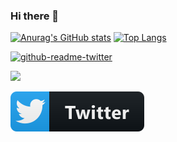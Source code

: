 ### Hi there 👋

[![Anurag's GitHub stats](https://github-readme-stats.vercel.app/api?username=imcarolyn&show_icons=true&bg_color=45,ed90e9BF,4acff6BF&text_color=fff&title_color=fff&border_color=000)](https://github.com/anuraghazra/github-readme-stats)
[![Top Langs](https://github-readme-stats.vercel.app/api/top-langs/?username=imcarolyn&layout=compact&bg_color=45,4acff6,ed90e9&text_color=fff&title_color=fff&border_color=000)](https://github.com/anuraghazra/github-readme-stats)

[![github-readme-twitter](https://github-readme-twitter.gazf.vercel.app/api?id=heyimcarolyn)](https://github.com/gazf/github-readme-twitter)

![](https://dcbadge.vercel.app/api/shield/144256378154909696)
<p align="left">

 <a href="https://www.twitter.com/heyimcarolyn">
    <img src="https://raw.githubusercontent.com/MikeCodesDotNET/ColoredBadges/4a38660afb7be89a6032218589b4454a1285c7f8/svg/social/twitter.svg" alt="example badge" style="vertical-align:top margin:6px 4px">
  </a>  
 </p>


<!--
**imcarolyn/imcarolyn** is a ✨ _special_ ✨ repository because its `README.md` (this file) appears on your GitHub profile.

Here are some ideas to get you started:

- 🔭 I’m currently working on ...
- 🌱 I’m currently learning ...
- 👯 I’m looking to collaborate on ...
- 🤔 I’m looking for help with ...
- 💬 Ask me about ...
- 📫 How to reach me: ...
- 😄 Pronouns: ...
- ⚡ Fun fact: ...
-->
